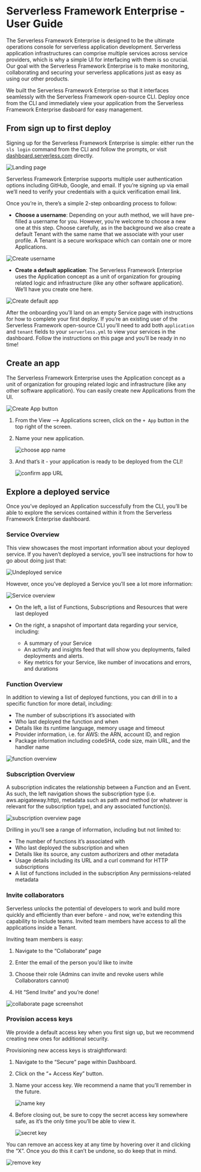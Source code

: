 # Serverless Framework Enterprise - User Guide

The Serverless Framework Enterprise is designed to be the ultimate operations console for serverless application development. Serverless application infrastructures can comprise multiple services across service providers, which is why a simple UI for interfacing with them is so crucial. Our goal with the Serverless Framework Enterprise is to make monitoring, collaborating and securing your serverless applications just as easy as using our other products.


We built the Serverless Framework Enterprise so that it interfaces seamlessly with the Serverless Framework open-source CLI. Deploy once from the CLI and immediately view your application from the Serverless Framework Enterprise dasboard for easy management. 


## From sign up to first deploy

Signing up for the Serverless Framework Enterprise is simple: either run the ```sls login``` command from the CLI and follow the prompts, or visit [dashboard.serverless.com](https://dashboard.serverless.com) directly. 

![Landing page](https://s3.amazonaws.com/assets.github.serverless/platform/dashboard-landing-page.png)

Serverless Framework Enterprise supports multiple user authentication options including GitHub, Google, and email. If you’re signing up via email we’ll need to verify your credentials with a quick verification email link.

Once you’re in, there’s a simple 2-step onboarding process to follow: 

* **Choose a username**: Depending on your auth method, we will have pre-filled a username for you. However, you’re welcome to choose a new one at this step. Choose carefully, as in the background we also create a default Tenant with the same name that we associate with your user profile. A Tenant is a secure workspace which can contain one or more Applications.

![Create username](https://s3.amazonaws.com/assets.github.serverless/platform/onboarding-username.png)

* **Create a default application**: The Serverless Framework Enterprise uses the Application concept as a unit of organization for grouping related logic and infrastructure (like any other software application). We’ll have you create one here. 

![Create default app](https://s3.amazonaws.com/assets.github.serverless/platform/onboarding-first-app-name.png)

After the onboarding you’ll land on an empty Service page with instructions for how to complete your first deploy. If you’re an existing user of the Serverless Framework open-source CLI you’ll need to add both `application` and `tenant` fields to your `serverless.yml` to view your services in the dashboard. Follow the instructions on this page and you’ll be ready in no time!

## Create an app

The Serverless Framework Enterprise uses the Application concept as a unit of organization for grouping related logic and infrastructure (like any other software application). You can easily create new Applications from the UI. 

![Create App button](https://s3.amazonaws.com/assets.github.serverless/platform/new-app-button-big.png)

1. From the View --> Applications screen, click on the ```+ App``` button in the top right of the screen.

2. Name your new application. 

    ![choose app name](https://s3.amazonaws.com/assets.github.serverless/platform/new-app-choose-name.png)

3. And that’s it - your application is ready to be deployed from the CLI! 

    ![confirm app URL](https://s3.amazonaws.com/assets.github.serverless/platform/new-app-URL.png)


## Explore a deployed service

Once you’ve deployed an Application successfully from the CLI, you’ll be able to explore the services contained within it from the Serverless Framework Enterprise dashboard. 

### Service Overview

This view showcases the most important information about your deployed service. If you haven’t deployed a service, you’ll see instructions for how to go about doing just that:

![Undeployed service](https://s3.amazonaws.com/assets.github.serverless/platform/service-undeployed.png)


However, once you’ve deployed a Service you’ll see a lot more information: 

![Service overview](https://s3.amazonaws.com/assets.github.serverless/platform/service+overview.png)


* On the left, a list of Functions, Subscriptions and Resources that were last deployed
* On the right, a snapshot of important data regarding your service, including:

  * A summary of your Service
  * An activity and insights feed that will show you deployments, failed deployments and alerts.
  * Key metrics for your Service, like number of invocations and errors, and durations

### Function Overview

In addition to viewing a list of deployed functions, you can drill in to a specific function for more detail, including: 

* The number of subscriptions it’s associated with
* Who last deployed the function and when
* Details like its runtime language, memory usage and timeout
* Provider information, i.e. for AWS: the ARN, account ID, and region
* Package information including codeSHA, code size, main URL, and the handler name

![function overview](https://s3.amazonaws.com/assets.github.serverless/platform/function+overview.png)

### Subscription Overview

A subscription indicates the relationship between a Function and an Event. As such, the left navigation shows the subscription type (i.e. aws.apigateway.http), metadata such as path and method (or whatever is relevant for the subscription type), and any associated function(s).

![subscription overview page](https://s3.amazonaws.com/assets.github.serverless/platform/event+gateway+-+subscription+main.png)

Drilling in you’ll see a range of information, including but not limited to:

* The number of functions it’s associated with
* Who last deployed the subscription and when
* Details like its source, any custom authorizers and other metadata
* Usage details including its URL and a curl command for HTTP subscriptions
* A list of functions included in the subscription
Any permissions-related metadata


### Invite collaborators

Serverless unlocks the potential of developers to work and build more quickly and efficiently than ever before - and now, we’re extending this capability to include teams. Invited team members have access to all the applications inside a Tenant.

Inviting team members is easy: 

1. Navigate to the “Collaborate” page

2. Enter the email of the person you’d like to invite

3. Choose their role (Admins can invite and revoke users while Collaborators cannot)

4. Hit “Send Invite” and you’re done!

![collaborate page screenshot](https://s3.amazonaws.com/assets.github.serverless/platform/collaboration+-+invite+main.png)

### Provision access keys


We provide a default access key when you first sign up, but we recommend creating new ones for additional security.

Provisioning new access keys is straightforward: 

1. Navigate to the “Secure” page within Dashboard.

2. Click on the “+ Access Key” button.

3. Name your access key. We recommend a name that you’ll remember in the future.

    ![name key](https://s3.amazonaws.com/assets.github.serverless/platform/create+key.png)

4. Before closing out, be sure to copy the secret access key somewhere safe, as it’s the only time you’ll be able to view it.

    ![secret key](https://s3.amazonaws.com/assets.github.serverless/platform/secret+key.png)

You can remove an access key at any time by hovering over it and clicking the “X”. Once you do this it can’t be undone, so do keep that in mind.

![remove key](https://s3.amazonaws.com/assets.github.serverless/platform/remove+key.png)
    
